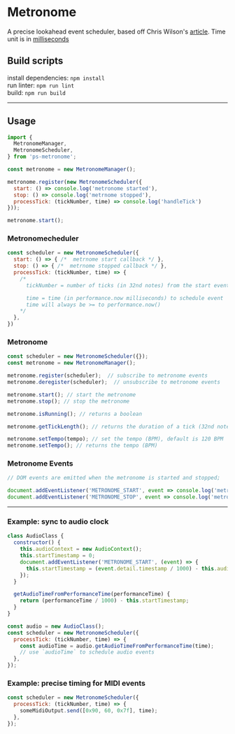 # Metronome
A precise lookahead event scheduler, based off Chris Wilson's [article](https://www.html5rocks.com/en/tutorials/audio/scheduling/). Time unit is in [milliseconds](https://developer.mozilla.org/en-US/docs/Web/API/Performance/now)

## Build scripts
install dependencies: `npm install`  
run linter: `npm run lint`  
build: `npm run build`

---

## Usage
```js
import {
  MetronomeManager,
  MetronomeScheduler,
} from 'ps-metronome';

const metronome = new MetronomeManager();

metronome.register(new MetronomeScheduler({
  start: () => console.log('metronome started'),
  stop: () => console.log('metrnome stopped'),
  processTick: (tickNumber, time) => console.log('handleTick')
}));

metronome.start();
```

### Metronomecheduler
```js
const scheduler = new MetronomeScheduler({
  start: () => { /*  metrnome start callback */ },
  stop: () => { /*  metrnome stopped callback */ },
  processTick: (tickNumber, time) => {
    /*
      tickNumber = number of ticks (in 32nd notes) from the start event

      time = time (in performance.now milliseconds) to schedule event
      time will always be >= to performance.now()
    */
  },
})

```

### Metronome
```js
const scheduler = new MetronomeScheduler({});
const metronome = new MetronomeManager();

metronome.register(scheduler);  // subscribe to metronome events
metronome.deregister(scheduler);  // unsubscribe to metronome events

metronome.start(); // start the metronome
metronome.stop(); // stop the metronome

metronome.isRunning(); // returns a boolean

metronome.getTickLength(); // returns the duration of a tick (32nd note)

metronome.setTempo(tempo); // set the tempo (BPM), default is 120 BPM
metronome.setTempo(); // returns the tempo (BPM)
```

### Metronome Events
```js
// DOM events are emitted when the metronome is started and stopped;

document.addEventListener('METRONOME_START', event => console.log('metronome started at', event.detail.timestamp));
document.addEventListener('METRONOME_STOP', event => console.log('metronome stopped');
```
---

### Example: sync to audio clock
```js
class AudioClass {
  constructor() {
    this.audioContext = new AudioContext();
    this.startTimestamp = 0;
    document.addEventListener('METRONOME_START', (event) => {
      this.startTimestamp = (event.detail.timestamp / 1000) - this.audioContext.currentTime;
    });
  }

  getAudioTimeFromPerformanceTime(performanceTime) {
    return (performanceTime / 1000) - this.startTimestamp;
  }
}

const audio = new AudioClass();
const scheduler = new MetronomeScheduler({
  processTick: (tickNumber, time) => {
    const audioTime = audio.getAudioTimeFromPerformanceTime(time);
    // use `audioTime` to schedule audio events
  },
});
```

### Example: precise timing for MIDI events
```js
const scheduler = new MetronomeScheduler({
  processTick: (tickNumber, time) => {
    someMidiOutput.send([0x90, 60, 0x7f], time);
  },
});
```